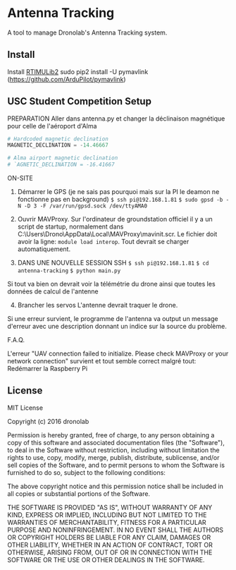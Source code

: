 # Antenna Tracking
A tool to manage Dronolab's Antenna Tracking system.

## Install

Install [RTIMULib2](https://github.com/richardstechnotes/RTIMULib2)
sudo pip2 install -U pymavlink (https://github.com/ArduPilot/pymavlink)

## USC Student Competition Setup

PREPARATION
Aller dans antenna.py et changer la déclinaison magnétique pour celle de l'aéroport d'Alma

```python
# Hardcoded magnetic declination
MAGNETIC_DECLINATION = -14.46667

# Alma airport magnetic declination
# `AGNETIC_DECLINATION = -16.41667
```

ON-SITE 
1. Démarrer le GPS (je ne sais pas pourquoi mais sur la PI le deamon ne fonctionne pas en background)
```$ ssh pi@192.168.1.81```
```$ sudo gpsd -b -N -D 3 -F /var/run/gpsd.sock /dev/ttyAMA0```

2. Ouvrir MAVProxy. Sur l'ordinateur de groundstation officiel il y a un script de startup, 
normalement dans C:\Users\Drono\AppData\Local\MAVProxy\mavinit.scr. Le fichier doit avoir la ligne:
`module load interop`. Tout devrait se charger automatiquement.

3. DANS UNE NOUVELLE SESSION SSH
```$ ssh pi@192.168.1.81```
```$ cd antenna-tracking```
```$ python main.py```

Si tout va bien on devrait voir la télémétrie du drone ainsi que toutes les données de calcul de l'antenne

4. Brancher les servos
L'antenne devrait traquer le drone. 

Si une erreur survient, le programme de l'antenna va output un message d'erreur avec une description donnant
un indice sur la source du problème.

F.A.Q.

L'erreur "UAV connection failed to initialize. Please check MAVProxy or your network connection" survient et 
tout semble correct malgré tout: Redémarrer la Raspberry Pi

## License

MIT License

Copyright (c) 2016 dronolab

Permission is hereby granted, free of charge, to any person obtaining a copy
of this software and associated documentation files (the "Software"), to deal
in the Software without restriction, including without limitation the rights
to use, copy, modify, merge, publish, distribute, sublicense, and/or sell
copies of the Software, and to permit persons to whom the Software is
furnished to do so, subject to the following conditions:

The above copyright notice and this permission notice shall be included in all
copies or substantial portions of the Software.

THE SOFTWARE IS PROVIDED "AS IS", WITHOUT WARRANTY OF ANY KIND, EXPRESS OR
IMPLIED, INCLUDING BUT NOT LIMITED TO THE WARRANTIES OF MERCHANTABILITY,
FITNESS FOR A PARTICULAR PURPOSE AND NONINFRINGEMENT. IN NO EVENT SHALL THE
AUTHORS OR COPYRIGHT HOLDERS BE LIABLE FOR ANY CLAIM, DAMAGES OR OTHER
LIABILITY, WHETHER IN AN ACTION OF CONTRACT, TORT OR OTHERWISE, ARISING FROM,
OUT OF OR IN CONNECTION WITH THE SOFTWARE OR THE USE OR OTHER DEALINGS IN THE
SOFTWARE.
